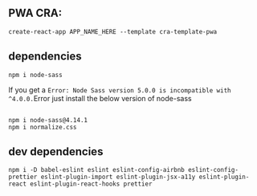 

## PWA CRA: 
```
create-react-app APP_NAME_HERE --template cra-template-pwa 
```




## dependencies 
```
npm i node-sass

```
If you get a ```Error: Node Sass version 5.0.0 is incompatible with ^4.0.0.```Error just install the below version of node-sass 
````

npm i node-sass@4.14.1 
npm i normalize.css
````


## dev dependencies 

````
npm i -D babel-eslint eslint eslint-config-airbnb eslint-config-prettier eslint-plugin-import eslint-plugin-jsx-a11y eslint-plugin-react eslint-plugin-react-hooks prettier 
````


